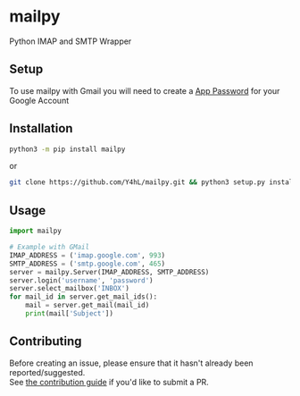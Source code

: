 # mailpy  

Python IMAP and SMTP Wrapper  
  
## Setup  
  
To use mailpy with Gmail you will need to create a [App Password](https://myaccount.google.com/apppasswords) for your Google Account  
  
## Installation  
  
```bash  
python3 -m pip install mailpy  
```  
or  
```bash  
git clone https://github.com/Y4hL/mailpy.git && python3 setup.py install  
```  
  
## Usage  
  
```python
import mailpy

# Example with GMail
IMAP_ADDRESS = ('imap.google.com', 993)
SMTP_ADDRESS = ('smtp.google.com', 465)
server = mailpy.Server(IMAP_ADDRESS, SMTP_ADDRESS)
server.login('username', 'password')
server.select_mailbox('INBOX')
for mail_id in server.get_mail_ids():
    mail = server.get_mail(mail_id)
    print(mail['Subject'])
```  
  
## Contributing  
  
Before creating an issue, please ensure that it hasn't already been reported/suggested.  
See [the contribution guide](https://github.com/Y4hL/mailpy/blob/master/CONTRIBUTING.md) if you'd like to submit a PR.  
  